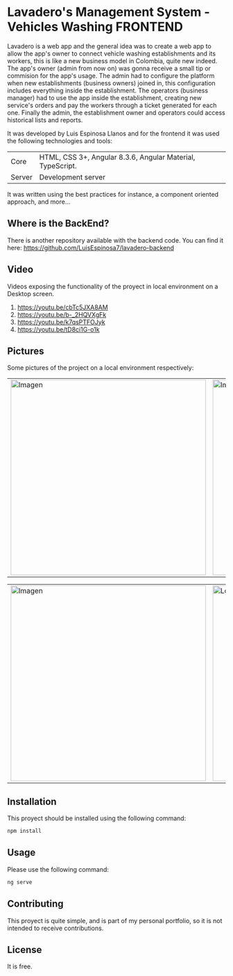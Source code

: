 # Lavadero's Management System - Vehicles Washing FRONTEND

Lavadero is a web app and the general idea was to create a web app to allow the app's owner to connect vehicle washing establishments 
and its workers, this is like a new business model in Colombia, quite new indeed. The app's owner (admin from now on) was gonna 
receive a small tip or commision for the app's usage. The admin had to configure the platform when new establishments (business owners) 
joined in, this configuration includes everything inside the establishment. The operators (business manager) had to use the app inside 
the establishment, creating new service's orders and pay the workers through a ticket generated for each one. Finally the admin, 
the establishment owner and operators could access historical lists and reports.

It was developed by Luis Espinosa Llanos and for the frontend it was used the following technologies and tools:  

<table style="width:100%">
  <tr>
    <td>
  	Core	
    </td>
    <td>
  	HTML, CSS 3+, Angular 8.3.6, Angular Material, TypeScript.
    </td>
  </tr>
  <tr>
    <td>
  	Server	
    </td>
    <td>
  	Development server
    </td>
  </tr>
</table>

It was written using the best practices for instance, a component oriented approach, and more... 

## Where is the BackEnd?
There is another repository available with the backend code. You can find it here:
https://github.com/LuisEspinosa7/lavadero-backend

## Video
Videos exposing the functionality of the proyect in local environment on a Desktop screen.

1. https://youtu.be/cbTc5JXA8AM
2. https://youtu.be/b-_2HQVXgFk
3. https://youtu.be/k7qsPTFOJyk
4. https://youtu.be/tD8ci1G-o1k

## Pictures
Some pictures of the project on a local environment respectively:


<table style="width:100%">
  <tr>
    <td>
  		<img width="450" alt="Imagen" src="https://user-images.githubusercontent.com/56041525/166114122-31143347-42aa-4e58-837c-2a49cc3669df.PNG">
	  </td>
    <td>
  	<img width="450" alt="Imagen" src="https://user-images.githubusercontent.com/56041525/166114169-af8eac88-9244-46c0-86d4-c430dde3937e.PNG">
    </td>
  </tr>
</table>

<table style="width:100%">
  <tr>
    <td>
  		<img width="450" alt="Imagen" src="https://user-images.githubusercontent.com/56041525/166114185-8e03c456-1826-450a-a8bb-0bd5d0678253.PNG">
	  </td>
    <td>
	<img width="450" alt="Login" src="https://user-images.githubusercontent.com/56041525/166114195-332c2092-ff71-4c35-a971-e7b6114e65d2.PNG">
    </td>
  </tr>
</table>


## Installation

This proyect should be installed using the following command:
```bash
npm install
```

## Usage
Please use the following command:

```bash
ng serve
```

## Contributing
This proyect is quite simple, and is part of my personal portfolio, so it is not intended to receive contributions.


## License
It is free.
